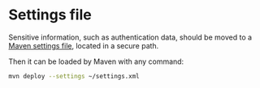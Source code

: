 # Settings file

Sensitive information, such as authentication data, should be moved to a [Maven settings file](https://maven.apache.org/settings.html), located in a secure path.

Then it can be loaded by Maven with any command:

```bash
mvn deploy --settings ~/settings.xml
```



